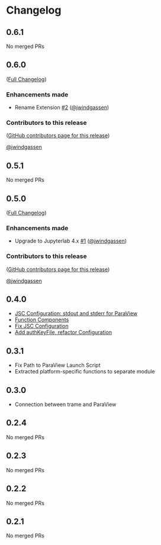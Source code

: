 # Changelog

<!-- <START NEW CHANGELOG ENTRY> -->

## 0.6.1

No merged PRs

<!-- <END NEW CHANGELOG ENTRY> -->

## 0.6.0

([Full Changelog](https://github.com/jwindgassen/jupyterlab-trame-manager/compare/v0.5.1...fa1cd9a0ecb0c09b82b0c2bcae909b09d3f9bb3a))

### Enhancements made

- Rename Extension [#2](https://github.com/jwindgassen/jupyterlab-trame-manager/pull/2) ([@jwindgassen](https://github.com/jwindgassen))

### Contributors to this release

([GitHub contributors page for this release](https://github.com/jwindgassen/jupyterlab-trame-manager/graphs/contributors?from=2024-06-19&to=2024-07-18&type=c))

[@jwindgassen](https://github.com/search?q=repo%3Ajwindgassen%2Fjupyterlab-trame-manager+involves%3Ajwindgassen+updated%3A2024-06-19..2024-07-18&type=Issues)

## 0.5.1

No merged PRs

## 0.5.0

([Full Changelog](https://github.com/jwindgassen/jupyterlab-trame-manager/compare/v0.4.0...3b864edc335ca3ac188fe5bca96287a172e8e8f7))

### Enhancements made

- Upgrade to Jupyterlab 4.x [#1](https://github.com/jwindgassen/jupyterlab-trame-manager/pull/1) ([@jwindgassen](https://github.com/jwindgassen))

### Contributors to this release

([GitHub contributors page for this release](https://github.com/jwindgassen/jupyterlab-trame-manager/graphs/contributors?from=2023-08-29&to=2024-06-17&type=c))

[@jwindgassen](https://github.com/search?q=repo%3Ajwindgassen%2Fjupyterlab-trame-manager+involves%3Ajwindgassen+updated%3A2023-08-29..2024-06-17&type=Issues)

## 0.4.0

- [JSC Configuration: stdout and stderr for ParaView](https://github.com/jwindgassen/jupyterlab-trame-manager/commit/ac217560cb3492e574b098507ed01b4131cce077)
- [Function Components](https://github.com/jwindgassen/jupyterlab-trame-manager/commit/f2796a4cf1e45005e3a4527bb6157a2aa0c8f206)
- [Fix JSC Configuration](https://github.com/jwindgassen/jupyterlab-trame-manager/commit/c44708a653e0101318351846fdb69f439714089a)
- [Add authKeyFile, refactor Configuration](https://github.com/jwindgassen/jupyterlab-trame-manager/commit/5fd1e8173b01ba72decd2fd05dd9a779d5267ab7)

## 0.3.1

- Fix Path to ParaView Launch Script
- Extracted platform-specific functions to separate module

## 0.3.0

- Connection between trame and ParaView

## 0.2.4

No merged PRs

## 0.2.3

No merged PRs

## 0.2.2

No merged PRs

## 0.2.1

No merged PRs
